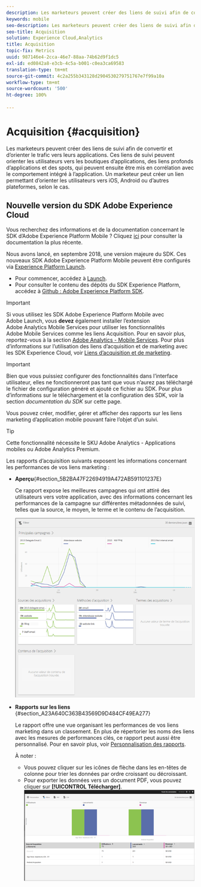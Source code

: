 ```yaml
---
description: Les marketeurs peuvent créer des liens de suivi afin de convertir et d’orienter le trafic vers leurs applications. Ces liens de suivi peuvent orienter les utilisateurs vers les boutiques d’applications, des liens profonds d’applications et des spots, qui peuvent ensuite être mis en corrélation avec le comportement intégré à l’application. Un marketeur peut créer un lien permettant d’orienter les utilisateurs vers iOS, Android ou d’autres plateformes, selon le cas.
keywords: mobile
seo-description: Les marketeurs peuvent créer des liens de suivi afin de convertir et d’orienter le trafic vers leurs applications. Ces liens de suivi peuvent orienter les utilisateurs vers les boutiques d’applications, des liens profonds d’applications et des spots, qui peuvent ensuite être mis en corrélation avec le comportement intégré à l’application. Un marketeur peut créer un lien permettant d’orienter les utilisateurs vers iOS, Android ou d’autres plateformes, selon le cas.
seo-title: Acquisition
solution: Experience Cloud,Analytics
title: Acquisition
topic-fix: Metrics
uuid: 987146e4-2cca-46e7-88aa-74b62d9f1dc5
exl-id: ed0842a8-e3cb-4c5a-b001-c0ea3ca69583
translation-type: tm+mt
source-git-commit: 4c2a255b343128d2904530279751767e7f99a10a
workflow-type: tm+mt
source-wordcount: '500'
ht-degree: 100%

---
```


# Acquisition {#acquisition}

Les marketeurs peuvent créer des liens de suivi afin de convertir et d’orienter le trafic vers leurs applications. Ces liens de suivi peuvent orienter les utilisateurs vers les boutiques d’applications, des liens profonds d’applications et des spots, qui peuvent ensuite être mis en corrélation avec le comportement intégré à l’application. Un marketeur peut créer un lien permettant d’orienter les utilisateurs vers iOS, Android ou d’autres plateformes, selon le cas.

## Nouvelle version du SDK Adobe Experience Cloud

Vous recherchez des informations et de la documentation concernant le SDK d’Adobe Experience Platform Mobile ? Cliquez [ici](https://aep-sdks.gitbook.io/docs/) pour consulter la documentation la plus récente.

Nous avons lancé, en septembre 2018, une version majeure du SDK. Ces nouveaux SDK Adobe Experience Platform Mobile peuvent être configurés via [Experience Platform Launch](https://www.adobe.com/fr/experience-platform/launch.html).

* Pour commencer, accédez à [Launch](https://launch.adobe.com/).
* Pour consulter le contenu des dépôts du SDK Experience Platform, accédez à [Github : Adobe Experience Platform SDK](https://github.com/Adobe-Marketing-Cloud/acp-sdks).

>[!IMPORTANT]
>
> Si vous utilisez les SDK Adobe Experience Platform Mobile avec Adobe Launch, vous **devez** également installer l’extension Adobe Analytics Mobile Services pour utiliser les fonctionnalités Adobe Mobile Services comme les liens Acquisition. Pour en savoir plus, reportez-vous à la section [Adobe Analytics - Mobile Services](https://aep-sdks.gitbook.io/docs/using-mobile-extensions/adobe-analytics-mobile-services). Pour plus d’informations sur l’utilisation des liens d’acquisition et de marketing avec les SDK Experience Cloud, voir [Liens d’acquisition et de marketing](https://aep-sdks.gitbook.io/docs/using-mobile-extensions/adobe-analytics-mobile-services#acquisition-and-marketing-links).

>[!IMPORTANT]
>
>Bien que vous puissiez configurer des fonctionnalités dans l’interface utilisateur, elles ne fonctionneront pas tant que vous n’aurez pas téléchargé le fichier de configuration généré et ajouté ce fichier au SDK. Pour plus d’informations sur le téléchargement et la configuration des SDK, voir la section *documentation du SDK* sur cette page.

Vous pouvez créer, modifier, gérer et afficher des rapports sur les liens marketing d’application mobile pouvant faire l’objet d’un suivi.

>[!TIP]
>
>Cette fonctionnalité nécessite le SKU Adobe Analytics - Applications mobiles ou Adobe Analytics Premium.

Les rapports d’acquisition suivants exposent les informations concernant les performances de vos liens marketing :

* **Aperçu**{#section_5B2BA47F22694919A472AB591101237E}

   Ce rapport expose les meilleures campagnes qui ont attiré des utilisateurs vers votre application, avec des informations concernant les performances de la campagne sur différentes métadonnées de suivi, telles que la source, le moyen, le terme et le contenu de l’acquisition.

   ![](assets/acquisition_overview.png)

* **Rapports sur les liens** {#section_A23A640C363B43569D9D484CF49EA277}

   Le rapport offre une vue organisant les performances de vos liens marketing dans un classement. En plus de répertorier les noms des liens avec les mesures de performances clés, ce rapport peut aussi être personnalisé. Pour en savoir plus, voir [Personnalisation des rapports](/help/using/usage/reports-customize/t-reports-customize.md).

   À noter :

   * Vous pouvez cliquer sur les icônes de flèche dans les en-têtes de colonne pour trier les données par ordre croissant ou décroissant.
   * Pour exporter les données vers un document PDF, vous pouvez cliquer sur **[!UICONTROL Télécharger]**.
   ![](assets/acquisition_name.png)
